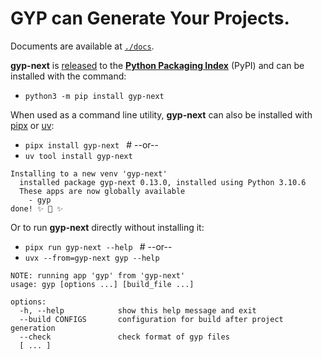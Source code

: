 GYP can Generate Your Projects.
===================================

Documents are available at [`./docs`](./docs).

__gyp-next__ is [released](https://github.com/nodejs/gyp-next/releases) to the [__Python Packaging Index__](https://pypi.org/project/gyp-next) (PyPI) and can be installed with the command:
* `python3 -m pip install gyp-next`

When used as a command line utility, __gyp-next__ can also be installed with [pipx](https://pypa.github.io/pipx) or [uv](https://docs.astral.sh/uv):
* `pipx install gyp-next ` # --or--
* `uv tool install gyp-next`
```
Installing to a new venv 'gyp-next'
  installed package gyp-next 0.13.0, installed using Python 3.10.6
  These apps are now globally available
    - gyp
done! ✨ 🌟 ✨
```

Or to run __gyp-next__ directly without installing it:
* `pipx run gyp-next --help ` # --or--
* `uvx --from=gyp-next gyp --help`
```
NOTE: running app 'gyp' from 'gyp-next'
usage: gyp [options ...] [build_file ...]

options:
  -h, --help            show this help message and exit
  --build CONFIGS       configuration for build after project generation
  --check               check format of gyp files
  [ ... ]
```
